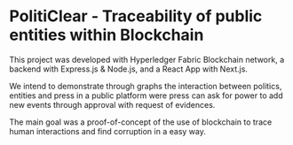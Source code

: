 # PolitiClear - Traceability of public entities within Blockchain

This project was developed with Hyperledger Fabric Blockchain network, a backend with Express.js & Node.js, and a React App with Next.js.

We intend to demonstrate through graphs the interaction between politics, entities and press in a public platform were press can ask for power to add new events through approval with request of evidences.

The main goal was a proof-of-concept of the use of blockchain to trace human interactions and find corruption in a easy way.


